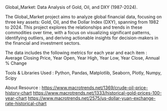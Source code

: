 Global_Market: Data Analysis of Gold, Oil, and DXY (1987-2024).

The Global_Market project aims to analyze global financial data, focusing on three key assets: Gold, Oil, and the Dollar Index (DXY), spanning from 1982 to 2024. This project explores the relationships and trends in these commodities over time, with a focus on visualizing significant patterns, identifying outliers, and deriving actionable insights for decision-makers in the financial and investment sectors.

The data includes the following metrics for each year and each item : Average Closing Price, Year Open, Year High, Year Low, Year Close, Annual % Change

Tools & Libraries Used : Python, Pandas, Matplotlib, Seaborn, Plotly, Numpy, Scipy

About Resource : 
https://www.macrotrends.net/1369/crude-oil-price-history-chart
https://www.macrotrends.net/1333/historical-gold-prices-100-year-chart
https://www.macrotrends.net/2575/us-dollar-yuan-exchange-rate-historical-chart
